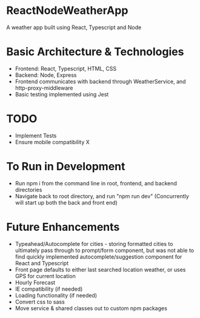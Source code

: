 # ReactNodeWeatherApp
A weather app built using React, Typescript and Node

# Basic Architecture & Technologies
- Frontend: React, Typescript, HTML, CSS
- Backend: Node, Express
- Frontend communicates with backend through WeatherService, and http-proxy-middleware
- Basic testing implemented using Jest

# TODO
- Implement Tests
- Ensure mobile compatibility X

# To Run in Development
- Run npm i from the command line in root, frontend, and backend directories
- Navigate back to root directory, and run "npm run dev" (Concurrently will start up both the back and front end)

# Future Enhancements
- Typeahead/Autocomplete for cities - storing formatted cities to ultimately pass through to prompt/form component, but was not able to find quickly implemented autocomplete/suggestion component for React and Typescript 
- Front page defaults to either last searched location weather, or uses GPS for current location
- Hourly Forecast
- IE compatibility (if needed)
- Loading functionality (if needed)
- Convert css to sass
- Move service & shared classes out to custom npm packages
